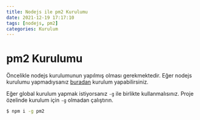 ```yaml
---
title: Nodejs ile pm2 Kurulumu
date: 2021-12-19 17:17:10
tags: [nodejs, pm2]
categories: Kurulum
---
```

# pm2 Kurulumu
Öncelikle nodejs kurulumunun yapılmış olması gerekmektedir. Eğer nodejs kurulumu yapmadıysanız [buradan](/2021/12/19/nodejs-kurulum/) kurulum yapabilirsiniz.

Eğer global kurulum yapmak istiyorsanız ``-g`` ile birlikte kullanmalısınız. Proje özelinde kurulum için ``-g`` olmadan çalıştırın.
```bash
$ npm i -g pm2
```